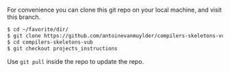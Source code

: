 For convenience you can clone this git repo on your local machine, and visit this branch.
```bash
$ cd ~/favorite/dir/
$ git clone https://github.com/antoinevanmuylder/compilers-skeletons-vub/
$ cd compilers-skeletons-vub
$ git checkout projects_instructions
```

Use `git pull` inside the repo to update the repo.

